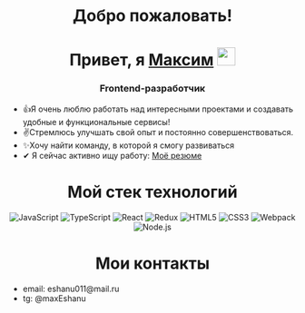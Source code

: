 <h1 align="center">Добро пожаловать!</h1>
<h1 align="center">Привет, я <a href="https://t.me/esmvikt" target="_blank">Максим</a> 
<img src="https://github.com/blackcater/blackcater/raw/main/images/Hi.gif" height="32"/></h1>
<h3 align="center">Frontend-разработчик</h3>
<ul>
<li>👍Я очень люблю работать над интересными проектами и создавать удобные и функциональные сервисы!</li>
<li>✌Стремлюсь улучшать свой опыт и постоянно совершенствоваться.</li>
<li>✨Хочу найти команду, в которой я смогу развиваться</li>
<li>✔ Я сейчас активно ищу работу: <a href="" target="_blank">Моё резюме</a></li>
</ul>
<h1 align="center">Мой стек технологий</h1>
<p align="center">
  <img src="https://img.shields.io/badge/JavaScript-F7DF1E?style=for-the-badge&logo=javascript&logoColor=black" alt="JavaScript" />
  <img src="https://img.shields.io/badge/TypeScript-3178C6?style=for-the-badge&logo=typescript&logoColor=white" alt="TypeScript" />
  <img src="https://img.shields.io/badge/React-61DAFB?style=for-the-badge&logo=react&logoColor=black" alt="React" />
  <img src="https://img.shields.io/badge/Redux-764ABC?style=for-the-badge&logo=redux&logoColor=white" alt="Redux" />
  <img src="https://img.shields.io/badge/HTML5-E34F26?style=for-the-badge&logo=html5&logoColor=white" alt="HTML5" />
  <img src="https://img.shields.io/badge/CSS3-1572B6?style=for-the-badge&logo=css3&logoColor=white" alt="CSS3" />
  <img src="https://img.shields.io/badge/Webpack-8DD6F9?style=for-the-badge&logo=webpack&logoColor=black" alt="Webpack" />
  <img src="https://img.shields.io/badge/Node.js-339933?style=for-the-badge&logo=node.js&logoColor=white" alt="Node.js" />
</p>

<h1 align="center">Мои контакты</h1>
<ul>
<li>email: eshanu011@mail.ru</li>
<li>tg: @maxEshanu</li>
</ul>
<!--
**MaxEshanu/MaxEshanu** is a ✨ _special_ ✨ repository because its `README.md` (this file) appears on your GitHub profile.

Here are some ideas to get you started:

- 🔭 I’m currently working on ...
- 🌱 I’m currently learning ...
- 👯 I’m looking to collaborate on ...
- 🤔 I’m looking for help with ...
- 💬 Ask me about ...
- 📫 How to reach me: ...
- 😄 Pronouns: ...
- ⚡ Fun fact: ...
-->
